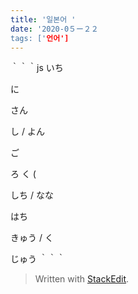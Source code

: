 ```yaml
---
title: '일본어 '
date: '2020-0５ー２２
tags: ['언어']
---
```

｀｀｀js
いち

  

に

  

さん

  

し / よん

  

ご

  

ろ  く (

  

しち / なな

  

はち

  

きゅう / く

  

じゅう
｀｀｀

> Written with [StackEdit](https://stackedit.io/).
<!--stackedit_data:
eyJoaXN0b3J5IjpbLTExMjcyNzU5NDQsLTE5NjMzNjg4ODAsOT
g5NDU2NDgzLDIwNjg0MTQzMTJdfQ==
-->